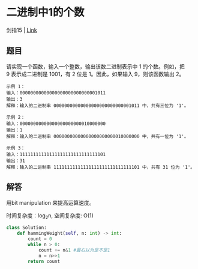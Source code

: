 # 二进制中1的个数
剑指15 | [Link](https://leetcode-cn.com/problems/er-jin-zhi-zhong-1de-ge-shu-lcof/)

## 题目
请实现一个函数，输入一个整数，输出该数二进制表示中 1 的个数。例如，把 9 表示成二进制是 1001，有 2 位是 1。因此，如果输入 9，则该函数输出 2。

```
示例 1：
输入：00000000000000000000000000001011
输出：3
解释：输入的二进制串 00000000000000000000000000001011 中，共有三位为 '1'。

示例 2：
输入：00000000000000000000000010000000
输出：1
解释：输入的二进制串 00000000000000000000000010000000 中，共有一位为 '1'。

示例 3：
输入：11111111111111111111111111111101
输出：31
解释：输入的二进制串 11111111111111111111111111111101 中，共有 31 位为 '1'。
```

## 解答
用bit manipulation 来提高运算速度。

时间复杂度：log<sub>2</sub>n, 空间复杂度: O(1)
```python
class Solution:
    def hammingWeight(self, n: int) -> int:
        count = 0
        while n > 0:
            count += n&1 #最右以为是不是1
            n = n>>1
        return count
```